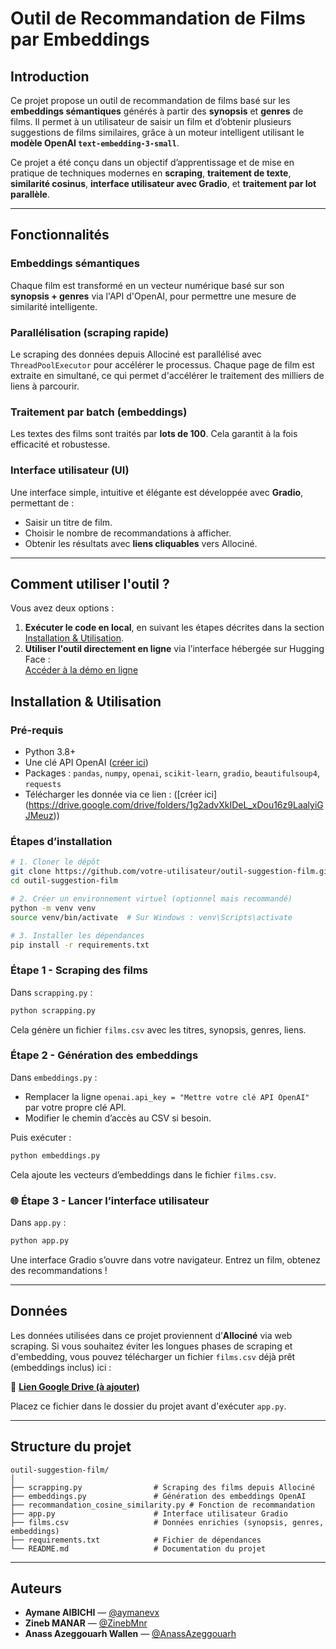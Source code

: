 
# Outil de Recommandation de Films par Embeddings

## Introduction

Ce projet propose un outil de recommandation de films basé sur les **embeddings sémantiques** générés à partir des **synopsis** et **genres** de films. Il permet à un utilisateur de saisir un film et d’obtenir plusieurs suggestions de films similaires, grâce à un moteur intelligent utilisant le **modèle OpenAI `text-embedding-3-small`**.

Ce projet a été conçu dans un objectif d’apprentissage et de mise en pratique de techniques modernes en **scraping**, **traitement de texte**, **similarité cosinus**, **interface utilisateur avec Gradio**, et **traitement par lot parallèle**.

---

##  Fonctionnalités

### Embeddings sémantiques
Chaque film est transformé en un vecteur numérique basé sur son **synopsis + genres** via l'API d'OpenAI, pour permettre une mesure de similarité intelligente.

### Parallélisation (scraping rapide)
Le scraping des données depuis Allociné est parallélisé avec `ThreadPoolExecutor` pour accélérer le processus. Chaque page de film est extraite en simultané, ce qui permet d'accélérer le traitement des milliers de liens à parcourir.

### Traitement par batch (embeddings)
Les textes des films sont traités par **lots de 100**. Cela garantit à la fois efficacité et robustesse.

### Interface utilisateur (UI)
Une interface simple, intuitive et élégante est développée avec **Gradio**, permettant de :
- Saisir un titre de film.
- Choisir le nombre de recommandations à afficher.
- Obtenir les résultats avec **liens cliquables** vers Allociné.

---
## Comment utiliser l'outil ?

Vous avez deux options :

1. **Exécuter le code en local**, en suivant les étapes décrites dans la section [Installation & Utilisation](#️installation--utilisation).
2. **Utiliser l'outil directement en ligne** via l’interface hébergée sur Hugging Face :  
    [Accéder à la démo en ligne](https://huggingface.co/spaces/aymanexv/Outildesuggestiondefilm)


## Installation & Utilisation

### Pré-requis
- Python 3.8+
- Une clé API OpenAI ([créer ici](https://platform.openai.com/account/api-keys))
- Packages : `pandas`, `numpy`, `openai`, `scikit-learn`, `gradio`, `beautifulsoup4`, `requests`
- Télécharger les donnée via ce lien :  ([créer ici]
  (https://drive.google.com/drive/folders/1g2advXkIDeL_xDou16z9LaalyiGJMeuz))

### Étapes d’installation

```bash
# 1. Cloner le dépôt
git clone https://github.com/votre-utilisateur/outil-suggestion-film.git
cd outil-suggestion-film

# 2. Créer un environnement virtuel (optionnel mais recommandé)
python -m venv venv
source venv/bin/activate  # Sur Windows : venv\Scripts\activate

# 3. Installer les dépendances
pip install -r requirements.txt
```

###  Étape 1 - Scraping des films

Dans `scrapping.py` :
```bash
python scrapping.py
```
Cela génère un fichier `films.csv` avec les titres, synopsis, genres, liens.

###  Étape 2 - Génération des embeddings

Dans `embeddings.py` :
- Remplacer la ligne `openai.api_key = "Mettre votre clé API OpenAI"` par votre propre clé API.
- Modifier le chemin d’accès au CSV si besoin.

Puis exécuter :
```bash
python embeddings.py
```
Cela ajoute les vecteurs d’embeddings dans le fichier `films.csv`.

### 🌐 Étape 3 - Lancer l’interface utilisateur

Dans `app.py` :
```bash
python app.py
```
Une interface Gradio s’ouvre dans votre navigateur. Entrez un film, obtenez des recommandations !

---

## Données

Les données utilisées dans ce projet proviennent d’**Allociné** via web scraping. Si vous souhaitez éviter les longues phases de scraping et d'embedding, vous pouvez télécharger un fichier `films.csv` déjà prêt (embeddings inclus) ici :

🔗 **[Lien Google Drive (à ajouter)](https://drive.google.com/...)**

Placez ce fichier dans le dossier du projet avant d'exécuter `app.py`.

---

##  Structure du projet

```
outil-suggestion-film/
│
├── scrapping.py                # Scraping des films depuis Allociné
├── embeddings.py               # Génération des embeddings OpenAI
├── recommandation_cosine_similarity.py # Fonction de recommandation
├── app.py                      # Interface utilisateur Gradio
├── films.csv                   # Données enrichies (synopsis, genres, embeddings)
├── requirements.txt            # Fichier de dépendances
└── README.md                   # Documentation du projet
```
---

## Auteurs

- **Aymane AIBICHI** — [@aymanevx](https://github.com/aymanevx)
- **Zineb MANAR** — [@ZinebMnr](https://github.com/ZinebMnr)
- **Anass Azeggouarh Wallen** — [@AnassAzeggouarh](https://github.com/AnassAzeggouarh)
